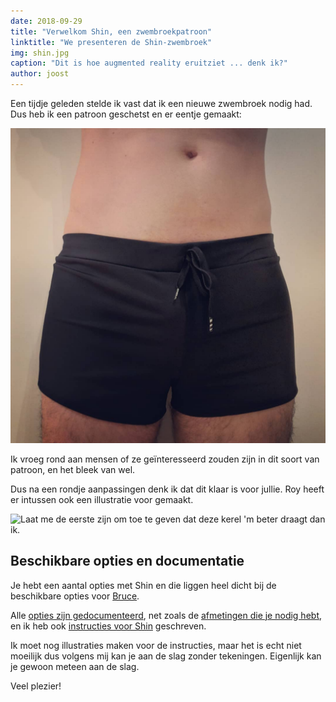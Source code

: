 ```yaml
---
date: 2018-09-29
title: "Verwelkom Shin, een zwembroekpatroon"
linktitle: "We presenteren de Shin-zwembroek"
img: shin.jpg
caption: "Dit is hoe augmented reality eruitziet ... denk ik?"
author: joost
---
```


Een tijdje geleden stelde ik vast dat ik een nieuwe zwembroek nodig had. Dus heb ik een patroon geschetst en er eentje gemaakt:

![Een vroege test van het Shin-patroon](sample.jpg)

Ik vroeg rond aan mensen of ze geïnteresseerd zouden zijn in dit soort van patroon, en het bleek van wel.

Dus na een rondje aanpassingen denk ik dat dit klaar is voor jullie. Roy heeft er intussen ook een illustratie voor gemaakt.

![Laat me de eerste zijn om toe te geven dat deze kerel 'm beter draagt dan ik.](cover.jpg)

## Beschikbare opties en documentatie

Je hebt een aantal opties met Shin en die liggen heel dicht bij de beschikbare opties voor [Bruce](/patterns/bruce).

Alle [opties zijn gedocumenteerd](/docs/patterns/shin/options), net zoals de [afmetingen die je nodig hebt](/docs/patterns/shin/measurements), en ik heb ook [instructies voor Shin](/docs/patterns/shin) geschreven.

Ik moet nog illustraties maken voor de instructies, maar het is echt niet moeilijk dus volgens mij kan je aan de slag zonder tekeningen. Eigenlijk kan je gewoon meteen aan de slag.

Veel plezier!
